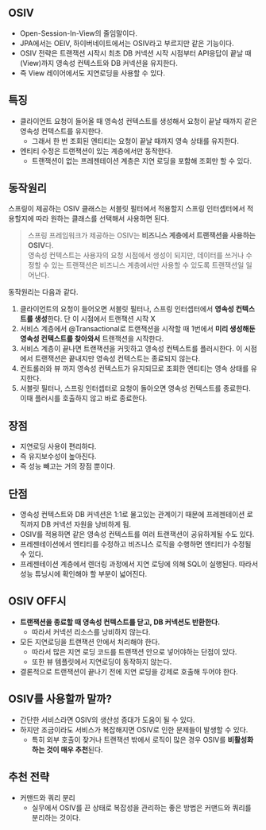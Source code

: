 ## OSIV

- Open-Session-In-View의 줄임말이다.
- JPA에서는 OEIV, 하이버네이트에서는 OSIV라고 부르지만 같은 기능이다.
- OSIV 전략은 트랜잭션 시작시 최초 DB 커넥션 시작 시점부터 API응답이 끝날 때(View)까지 영속성 컨텍스트와 DB 커넥션을 유지한다.
- 즉 View 레이어에서도 지연로딩을 사용할 수 있다.

## 특징
- 클라이언트 요청이 들어올 때 영속성 컨텍스트를 생성해서 요청이 끝날 때까지 같은 영속성 컨텍스트를 유지한다.
    - 그래서 한 번 조회된 엔티티는 요청이 끝날 때까지 영속 상태를 유지한다.
- 엔티티 수정은 트랜잭션이 있는 계층에서만 동작한다.
    - 트랜잭션이 없는 프레젠테이션 계층은 지연 로딩을 포함해 조회만 할 수 있다.

## 동작원리
스프링이 제공하는 OSIV 클래스는 서블릿 필터에서 적용할지 스프링 인터셉터에서 적용할지에 따라 원하는 클래스를 선택해서 사용하면 된다.
>스프링 프레임워크가 제공하는 OSIV는 **비즈니스 계층에서 트랜잭션을 사용하는 OSIV**다.<br>
영속성 컨텍스트는 사용자의 요청 시점에서 생성이 되지만, 데이터를 쓰거나 수정할 수 있는 트랜잭션은 비즈니스 계층에서만 사용할 수 있도록 트랜잭션일 일어난다.

동작원리는 다음과 같다.

1. 클라이언트의 요청이 들어오면 서블릿 필터나, 스프링 인터셉터에서 **영속성 컨텍스트를 생성**한다. 단 이 시점에서 트랜잭션 시작 X
2. 서비스 계층에서 @Transactional로 트랜잭션을 시작할 때 1번에서 **미리 생성해둔 영속성 컨텍스트를 찾아와서** 트랜잭션을 시작한다.
3. 서비스 계층이 끝나면 트랜잭션을 커밋하고 영속성 컨텍스트를 플러시한다. 이 시점에서 트랜잭션은 끝내지만 영속성 컨텍스트는 종료되지 않는다.
4. 컨트롤러와 뷰 까지 영속성 컨텍스트가 유지되므로 조회한 엔티티는 영속 상태를 유지한다.
5. 서블릿 필터나, 스프링 인터셉터로 요청이 돌아오면 영속성 컨텍스트를 종료한다. 이때 플러시를 호출하지 않고 바로 종료한다.

## 장점

- 지연로딩 사용이 편리하다.
- 즉 유지보수성이 높아진다.
- 즉 성능 빼고는 거의 장점 뿐이다.

## 단점

- 영속성 컨텍스트와 DB 커넥션은 1:1로 물고있는 관계이기 때문에 프레젠테이션 로직까지 DB 커넥션 자원을 낭비하게 됨.
- OSIV를 적용하면 같은 영속성 컨텍스트를 여러 트랜잭션이 공유하게될 수도 있다.
- 프레젠테이션에서 엔티티를 수정하고 비즈니스 로직을 수행하면 엔티티가 수정될 수 있다.
- 프레젠테이션 계층에서 렌더링 과정에서 지연 로딩에 의해 SQL이 실행된다. 따라서 성능 튜닝시에 확인해야 할 부분이 넓어진다.
## OSIV OFF시

- **트랜잭션을 종료할 때 영속성 컨텍스트를 닫고, DB 커넥션도 반환한다.**
    - 따라서 커넥션 리소스를 낭비하지 않는다.
- 모든 지연로딩을 트랜잭션 안에서 처리해야 한다.
    - 따라서 많은 지연 로딩 코드를 트랜잭션 안으로 넣어야하는 단점이 있다.
    - 또한 뷰 템플릿에서 지연로딩이 동작하지 않는다.
- 결론적으로 트랜잭션이 끝나기 전에 지연 로딩을 강제로 호출해 두어야 한다.

## OSIV를 사용할까 말까?

- 간단한 서비스라면 OSIV의 생산성 증대가 도움이 될 수 있다.
- 하지만 조금이라도 서비스가 복잡해지면 OSIV로 인한 문제들이 발생할 수 있다.
    - 특히 외부 호출이 잦거나 트랜잭션 밖에서 로직이 많은 경우 OSIV를 **비활성화하는 것이 매우 추천**된다.

## 추천 전략

- 커맨드와 쿼리 분리
    - 실무에서 OSIV를 끈 상태로 복잡성을 관리하는 좋은 방법은 커맨드와 쿼리를 분리하는 것이다.